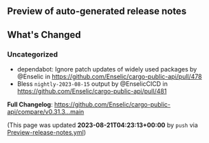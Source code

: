 ## Preview of auto-generated release notes
<!-- Release notes generated using configuration in .github/release.yml at main -->

## What's Changed
### Uncategorized
* dependabot: Ignore patch updates of widely used packages by @Enselic in https://github.com/Enselic/cargo-public-api/pull/478
* Bless `nightly-2023-08-15` output by @EnselicCICD in https://github.com/Enselic/cargo-public-api/pull/481


**Full Changelog**: https://github.com/Enselic/cargo-public-api/compare/v0.31.3...main


(This page was updated **2023-08-21T04:23:13+00:00** by `push` via [Preview-release-notes.yml](https://github.com/Enselic/cargo-public-api/actions/runs/5921945874))
